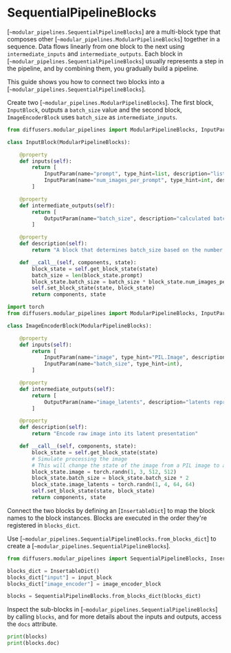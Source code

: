 <!--Copyright 2025 The HuggingFace Team. All rights reserved.

Licensed under the Apache License, Version 2.0 (the "License"); you may not use this file except in compliance with
the License. You may obtain a copy of the License at

http://www.apache.org/licenses/LICENSE-2.0

Unless required by applicable law or agreed to in writing, software distributed under the License is distributed on
an "AS IS" BASIS, WITHOUT WARRANTIES OR CONDITIONS OF ANY KIND, either express or implied. See the License for the
specific language governing permissions and limitations under the License.
-->

# SequentialPipelineBlocks

[`~modular_pipelines.SequentialPipelineBlocks`] are a multi-block type that composes other [`~modular_pipelines.ModularPipelineBlocks`] together in a sequence. Data flows linearly from one block to the next using `intermediate_inputs` and `intermediate_outputs`. Each block in [`~modular_pipelines.SequentialPipelineBlocks`] usually represents a step in the pipeline, and by combining them, you gradually build a pipeline.

This guide shows you how to connect two blocks into a [`~modular_pipelines.SequentialPipelineBlocks`].

Create two [`~modular_pipelines.ModularPipelineBlocks`]. The first block, `InputBlock`, outputs a `batch_size` value and the second block, `ImageEncoderBlock` uses `batch_size` as `intermediate_inputs`.

<hfoptions id="sequential">
<hfoption id="InputBlock">

```py
from diffusers.modular_pipelines import ModularPipelineBlocks, InputParam, OutputParam

class InputBlock(ModularPipelineBlocks):

    @property
    def inputs(self):
        return [
            InputParam(name="prompt", type_hint=list, description="list of text prompts"),
            InputParam(name="num_images_per_prompt", type_hint=int, description="number of images per prompt"),
        ]

    @property
    def intermediate_outputs(self):
        return [
            OutputParam(name="batch_size", description="calculated batch size"),
        ]

    @property
    def description(self):
        return "A block that determines batch_size based on the number of prompts and num_images_per_prompt argument."

    def __call__(self, components, state):
        block_state = self.get_block_state(state)
        batch_size = len(block_state.prompt)
        block_state.batch_size = batch_size * block_state.num_images_per_prompt
        self.set_block_state(state, block_state)
        return components, state
```

</hfoption>
<hfoption id="ImageEncoderBlock">

```py
import torch
from diffusers.modular_pipelines import ModularPipelineBlocks, InputParam, OutputParam

class ImageEncoderBlock(ModularPipelineBlocks):

    @property
    def inputs(self):
        return [
            InputParam(name="image", type_hint="PIL.Image", description="raw input image to process"),
            InputParam(name="batch_size", type_hint=int),
        ]

    @property
    def intermediate_outputs(self):
        return [
            OutputParam(name="image_latents", description="latents representing the image"),
        ]

    @property
    def description(self):
        return "Encode raw image into its latent presentation"

    def __call__(self, components, state):
        block_state = self.get_block_state(state)
        # Simulate processing the image
        # This will change the state of the image from a PIL image to a tensor for all blocks
        block_state.image = torch.randn(1, 3, 512, 512)
        block_state.batch_size = block_state.batch_size * 2
        block_state.image_latents = torch.randn(1, 4, 64, 64)
        self.set_block_state(state, block_state)
        return components, state
```

</hfoption>
</hfoptions>

Connect the two blocks by defining an [`InsertableDict`] to map the block names to the block instances. Blocks are executed in the order they're registered in `blocks_dict`.

Use [`~modular_pipelines.SequentialPipelineBlocks.from_blocks_dict`] to create a [`~modular_pipelines.SequentialPipelineBlocks`].

```py
from diffusers.modular_pipelines import SequentialPipelineBlocks, InsertableDict

blocks_dict = InsertableDict()
blocks_dict["input"] = input_block
blocks_dict["image_encoder"] = image_encoder_block

blocks = SequentialPipelineBlocks.from_blocks_dict(blocks_dict)
```

Inspect the sub-blocks in [`~modular_pipelines.SequentialPipelineBlocks`] by calling `blocks`, and for more details about the inputs and outputs, access the `docs` attribute.

```py
print(blocks)
print(blocks.doc)
```